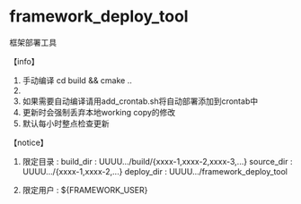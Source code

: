 # framework_deploy_tool
框架部署工具

【info】
1. 手动编译 cd build && cmake ..
2. 
2. 如果需要自动编译请用add_crontab.sh将自动部署添加到crontab中
3. 更新时会强制丢弃本地working copy的修改
4. 默认每小时整点检查更新

【notice】
1. 限定目录 : 
    build_dir : UUUU.../build/{xxxx-1,xxxx-2,xxxx-3,...}
    source_dir : UUUU.../{xxxx-1,xxxx-2,...}
    deploy_dir : UUUU.../framework_deploy_tool

2. 限定用户 :
    ${FRAMEWORK_USER}
